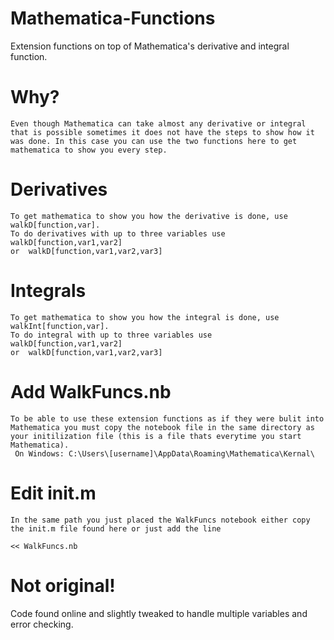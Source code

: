 # Mathematica-Functions
Extension functions on top of Mathematica's derivative and integral function.

# Why?
    Even though Mathematica can take almost any derivative or integral that is possible sometimes it does not have the steps to show how it was done. In this case you can use the two functions here to get mathematica to show you every step.
    
# Derivatives
    To get mathematica to show you how the derivative is done, use walkD[function,var].
    To do derivatives with up to three variables use walkD[function,var1,var2]
    or  walkD[function,var1,var2,var3]

# Integrals
    To get mathematica to show you how the integral is done, use walkInt[function,var].
    To do integral with up to three variables use walkD[function,var1,var2]
    or  walkD[function,var1,var2,var3]
# Add WalkFuncs.nb
    To be able to use these extension functions as if they were bulit into Mathematica you must copy the notebook file in the same directory as your initilization file (this is a file thats everytime you start Mathematica).
     On Windows: C:\Users\[username]\AppData\Roaming\Mathematica\Kernal\

# Edit init.m
    In the same path you just placed the WalkFuncs notebook either copy the init.m file found here or just add the line  
```<< WalkFuncs.nb```

# Not original!
Code found online and slightly tweaked to handle multiple variables and error checking.